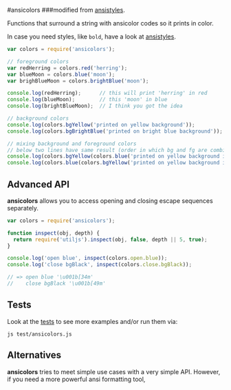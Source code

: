 #ansicolors 
###modified from [ansistyles](https://github.com/thlorenz/ansicolors).

Functions that surround a string with ansicolor codes so it prints in color.

In case you need styles, like `bold`, have a look at [ansistyles](https://github.com/ngot/ansicolors.git).


```js
var colors = require('ansicolors');

// foreground colors
var redHerring = colors.red('herring');
var blueMoon = colors.blue('moon');
var brighBlueMoon = colors.brightBlue('moon');

console.log(redHerring);      // this will print 'herring' in red
console.log(blueMoon);        // this 'moon' in blue
console.log(brightBlueMoon);  // I think you got the idea

// background colors
console.log(colors.bgYellow('printed on yellow background'));
console.log(colors.bgBrightBlue('printed on bright blue background'));

// mixing background and foreground colors
// below two lines have same result (order in which bg and fg are combined doesn't matter)
console.log(colors.bgYellow(colors.blue('printed on yellow background in blue')));
console.log(colors.blue(colors.bgYellow('printed on yellow background in blue')));
```

## Advanced API

**ansicolors** allows you to access opening and closing escape sequences separately.

```js
var colors = require('ansicolors');

function inspect(obj, depth) {
  return require('utiljs').inspect(obj, false, depth || 5, true);
}

console.log('open blue', inspect(colors.open.blue));
console.log('close bgBlack', inspect(colors.close.bgBlack));

// => open blue '\u001b[34m'
//    close bgBlack '\u001b[49m'
```

## Tests

Look at the [tests](https://github.com/ngot/ansicolors/blob/master/test/ansicolors.js) to see more examples and/or run them via: 

    js test/ansicolors.js

## Alternatives

**ansicolors** tries to meet simple use cases with a very simple API. However, if you need a more powerful ansi formatting tool, 
